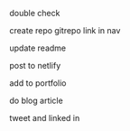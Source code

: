 
double check

create repo
gitrepo link in nav

update readme

post to netlify

add to portfolio

do blog article

tweet and linked in